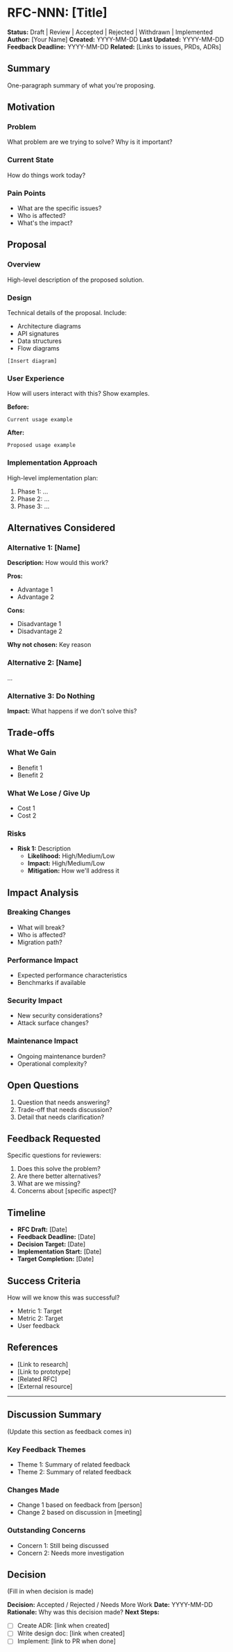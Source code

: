 # RFC-NNN: [Title]

**Status:** Draft | Review | Accepted | Rejected | Withdrawn | Implemented
**Author:** [Your Name]
**Created:** YYYY-MM-DD
**Last Updated:** YYYY-MM-DD
**Feedback Deadline:** YYYY-MM-DD
**Related:** [Links to issues, PRDs, ADRs]

## Summary

One-paragraph summary of what you're proposing.

## Motivation

### Problem
What problem are we trying to solve? Why is it important?

### Current State
How do things work today?

### Pain Points
- What are the specific issues?
- Who is affected?
- What's the impact?

## Proposal

### Overview
High-level description of the proposed solution.

### Design
Technical details of the proposal. Include:
- Architecture diagrams
- API signatures
- Data structures
- Flow diagrams

```
[Insert diagram]
```

### User Experience
How will users interact with this? Show examples.

**Before:**
```
Current usage example
```

**After:**
```
Proposed usage example
```

### Implementation Approach
High-level implementation plan:
1. Phase 1: ...
2. Phase 2: ...
3. Phase 3: ...

## Alternatives Considered

### Alternative 1: [Name]
**Description:** How would this work?

**Pros:**
- Advantage 1
- Advantage 2

**Cons:**
- Disadvantage 1
- Disadvantage 2

**Why not chosen:** Key reason

### Alternative 2: [Name]
...

### Alternative 3: Do Nothing
**Impact:** What happens if we don't solve this?

## Trade-offs

### What We Gain
- Benefit 1
- Benefit 2

### What We Lose / Give Up
- Cost 1
- Cost 2

### Risks
- **Risk 1:** Description
  - **Likelihood:** High/Medium/Low
  - **Impact:** High/Medium/Low
  - **Mitigation:** How we'll address it

## Impact Analysis

### Breaking Changes
- What will break?
- Who is affected?
- Migration path?

### Performance Impact
- Expected performance characteristics
- Benchmarks if available

### Security Impact
- New security considerations?
- Attack surface changes?

### Maintenance Impact
- Ongoing maintenance burden?
- Operational complexity?

## Open Questions

1. Question that needs answering?
2. Trade-off that needs discussion?
3. Detail that needs clarification?

## Feedback Requested

Specific questions for reviewers:
1. Does this solve the problem?
2. Are there better alternatives?
3. What are we missing?
4. Concerns about [specific aspect]?

## Timeline

- **RFC Draft:** [Date]
- **Feedback Deadline:** [Date]
- **Decision Target:** [Date]
- **Implementation Start:** [Date]
- **Target Completion:** [Date]

## Success Criteria

How will we know this was successful?
- Metric 1: Target
- Metric 2: Target
- User feedback

## References

- [Link to research]
- [Link to prototype]
- [Related RFC]
- [External resource]

---

## Discussion Summary

(Update this section as feedback comes in)

### Key Feedback Themes
- Theme 1: Summary of related feedback
- Theme 2: Summary of related feedback

### Changes Made
- Change 1 based on feedback from [person]
- Change 2 based on discussion in [meeting]

### Outstanding Concerns
- Concern 1: Still being discussed
- Concern 2: Needs more investigation

## Decision

(Fill in when decision is made)

**Decision:** Accepted / Rejected / Needs More Work
**Date:** YYYY-MM-DD
**Rationale:** Why was this decision made?
**Next Steps:**
- [ ] Create ADR: [link when created]
- [ ] Write design doc: [link when created]
- [ ] Implement: [link to PR when done]
